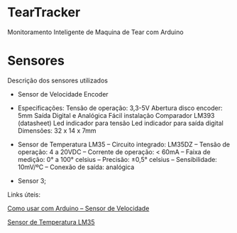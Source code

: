 # TearTracker
Monitoramento Inteligente de Maquina de Tear  com Arduino


# Sensores

Descrição dos sensores utilizados

- Sensor de Velocidade Encoder
- Especificações:
  Tensão de operação: 3,3-5V
  Abertura disco encoder: 5mm
  Saída Digital e Analógica
  Fácil instalação
  Comparador LM393 (datasheet)
  Led indicador para tensão
  Led indicador para saída digital
  Dimensões: 32 x 14 x 7mm

- Sensor de Temperatura LM35
    – Circuito integrado: LM35DZ
– Tensão de operação: 4 a 20VDC
– Corrente de operação: < 60mA
– Faixa de medição: 0° a 100° celsius
– Precisão: ±0,5° celsius
– Sensibilidade: 10mV/ºC
– Conexão de saída: analógica

- Sensor 3;



Links úteis:


[Como usar com Arduino – Sensor de Velocidade](https://blogmasterwalkershop.com.br/arduino/como-usar-com-arduino-sensor-de-velocidade-encoder-chave-optica-5mm)

[Sensor de Temperatura LM35](https://blogmasterwalkershop.com.br/arduino/como-usar-com-arduino-sensor-de-temperatura-lm35)
